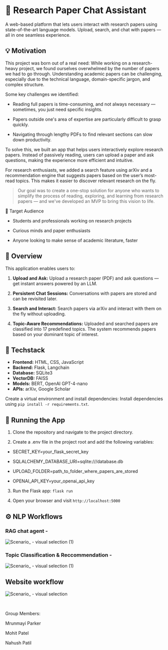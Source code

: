 # 🧠 Research Paper Chat Assistant

A web-based platform that lets users interact with research papers using state-of-the-art language models. Upload, search, and chat with papers — all in one seamless experience.

## 💡 Motivation

This project was born out of a real need:
While working on a research-heavy project, we found ourselves overwhelmed by the number of papers we had to go through. Understanding academic papers can be challenging, especially due to the technical language, domain-specific jargon, and complex structure.

Some key challenges we identified:

- Reading full papers is time-consuming, and not always necessary — sometimes, you just need specific insights.

- Papers outside one's area of expertise are particularly difficult to grasp quickly.

- Navigating through lengthy PDFs to find relevant sections can slow down productivity.

To solve this, we built an app that helps users interactively explore research papers. Instead of passively reading, users can upload a paper and ask questions, making the experience more efficient and intuitive.

For research enthusiasts, we added a search feature using arXiv and a recommendation engine that suggests papers based on the user’s most-read topics. This makes it easier to discover relevant research on the fly.

> Our goal was to create a one-stop solution for anyone who wants to simplify the process of reading, exploring, and learning from research papers — and we've developed an MVP to bring this vision to life.

🎯 Target Audience

- Students and professionals working on research projects

- Curious minds and paper enthusiasts

- Anyone looking to make sense of academic literature, faster



## 📌 Overview

This application enables users to:

1. **Upload and Ask:** Upload a research paper (PDF) and ask questions — get instant answers powered by an LLM.

2. **Persistent Chat Sessions:** Conversations with papers are stored and can be revisited later.

3. **Search and Interact:** Search papers via arXiv and interact with them on the fly without uploading.

4. **Topic-Aware Recommendations:** Uploaded and searched papers are classified into 17 predefined topics. The system recommends papers based on your dominant topic of interest.

## 🧰 Techstack

- **Frontend:** HTML, CSS, JavaScript
- **Backend:** Flask, Langchain
- **Database:** SQLite3
- **VectorDB:** FAISS
- **Models:** BERT, OpenAI GPT-4-nano
- **APIs:** arXiv, Google Scholar

Create a virtual environment and install dependencies: Install dependencies using `pip install -r requirements.txt`.

## 🚀 Running the App

1. Clone the repository and navigate to the project directory.

2. Create a .env file in the project root and add the following variables:

- SECRET_KEY=your_flask_secret_key

- SQLALCHEMY_DATABASE_URI=sqlite:///database.db

- UPLOAD_FOLDER=path_to_folder_where_papers_are_stored

- OPENAI_API_KEY=your_openai_api_key
   
3. Run the Flask app: `flask run`

4. Open your browser and visit `http://localhost:5000`

## ⚙️ NLP Workflows

### RAG chat agent - 

![Scenario_ - visual selection (1)](https://github.com/user-attachments/assets/ffc9c638-6dc5-4dfd-93b4-bc94a11a423d)

### Topic Classification & Reccommendation -

![Scenario_ - visual selection (1)](https://github.com/user-attachments/assets/3e98c744-451e-4ba7-afa7-729a6ea78d29)


## Website workflow

![Scenario_ - visual selection](https://github.com/user-attachments/assets/b9935669-40b8-40ef-9908-3121c5da9915)


​

Group Members:

Mrunmayi Parker

Mohit Patel

Nahush Patil










